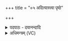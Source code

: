 +++
title = "०५ अदित्यास्त्वा पृष्ठे"

+++
<details><summary>पदपाठः - दयानन्दादि</summary>

अदि॑त्याः। त्वा॒। पृ॒ष्ठे। सा॒द॒या॒मि। अ॒न्तरि॑क्षस्य। ध॒र्त्रीम्। वि॒ष्टम्भ॑नीम्। दि॒शाम्। अधि॑पत्नी॒मित्यधि॑ऽपत्नीम्। भुव॑नानाम्। ऊ॒र्मिः। द्र॒प्सः। अ॒पाम्। अ॒सि॒। वि॒श्वक॒र्मेति॑ वि॒श्वऽक॑र्मा। ते॒। ऋषिः॑। अ॒श्विना॑। अ॒ध्व॒र्यूऽइत्य॑ध्व॒र्यू। सा॒द॒य॒ता॒म्। इ॒ह। त्वा॒। ५।
</details>

<details><summary>अधिमन्त्रम् (VC)</summary>

- अश्विनौ देवते
- उशना ऋषिः
- स्वराड्ब्राह्मी बृहती
- मध्यमः
</details>